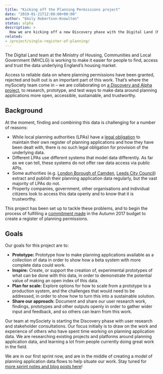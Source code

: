 ```yaml
---
title: "Kicking off the Planning Permissions project"
date: "2019-01-21T12:00:00+00:00"
author: "Emily Robertson-Knowlton"
status: alpha
description: >
  How we are kicking off a new Discovery phase with the Digital Land (MHCLG) and mySociety teams. The Planning Permissions project, “Single register of planning”, will explore how to make data around planning applications more open, accessible, sustainable, and trustworthy.
related:
- /project/single-register-of-planning/
---
```


The Digital Land team at the Ministry of Housing, Communities and Local Government (MHCLG) is working to make it easier for people to find, access and trust the data underlying England’s housing market.

Access to reliable data on where planning permissions have been granted, rejected and built out is an important part of this work. That’s where the mySociety team come in – we are collaborating on [a Discovery and Alpha project](/project/single-register-of-planning/), to research, prototype, and test ways to make data around planning applications more open, accessible, sustainable, and trustworthy.

## Background

At the moment, finding and combining this data is challenging for a number of reasons:

* While local planning authorities (LPAs) have a [legal obligation](http://www.legislation.gov.uk/ukpga/1990/8/section/69) to maintain their own register of planning applications and how they have been dealt with, there is no such legal obligation for provision of the underlying data.
* Different LPAs use different systems that model data differently. As far as we can tell, these systems do not offer raw data access via public APIs.
* Some authorities (e.g. [London Borough of Camden](https://opendata.camden.gov.uk/Environment/Planning-Applications/2eiu-s2cw), [Leeds City Council](https://datamillnorth.org/dataset/planning-applications-datamill)) extract and publish their planning application data regularly, but the vast majority of LPAs do not.
* Property companies, government, other organisations and individual citizens look to access this data openly and to know that it is trustworthy.

This project has been set up to tackle these problems, and to begin the process of fulfilling a [commitment made](https://www.gov.uk/government/publications/autumn-budget-2017-documents/autumn-budget-2017#ensuring-that-planning-permissions-are-built-out-faster) in the Autumn 2017 budget to create a register of planning permissions.

## Goals

Our goals for this project are to:

* **Prototype:** Prototype how to make planning applications available as a collection of data in order to show how a beta system with more complete data could work.
* **Inspire:** Create, or support the creation of, experimental prototypes of what can be done with this data, in order to demonstrate the potential value of making an open index of this data.
* **Plan for scale:** Explore options for how to scale from a prototype to a production system, and the challenges that would need to be addressed, in order to show how to turn this into a sustainable solution.
* **Share our approach:** Document and share our user research work, findings, prototypes and other outputs openly in order to gather wider input and feedback, and so others can learn from this work.

Our team at mySociety is starting the Discovery phase with user research and stakeholder consultations. Our focus initially is to draw on the work and experience of others who have spent time working on planning application data. We are researching existing projects and platforms around planning application data, and learning a lot from people currently doing great work in the field.

We are in our first sprint now, and are in the middle of creating a model of planning application data flows to help situate our work. Stay tuned for [more sprint notes and blog posts here](/blog-post/)!
